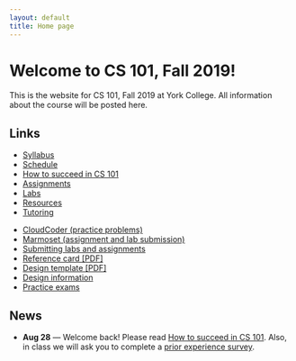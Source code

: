 ```yaml
---
layout: default
title: Home page
---
```


# Welcome to CS 101, Fall 2019!

This is the website for CS 101, Fall 2019 at York College.
All information about the course will be posted here.

## Links

<div class="multicol">
<div>
<ul class="multicol-links">
  <li><a href="syllabus.html">Syllabus</a></li>
  <li><a href="schedule.html">Schedule</a></li>
  <li><a href="success.html">How to succeed in CS 101</a></li>
  <li><a href="assign/index.html">Assignments</a></li>
  <li><a href="labs/index.html">Labs</a></li>
  <li><a href="resources.html">Resources</a></li>
  <li><a href="tutoring.html">Tutoring</a></li>
</ul>
</div>
<div>
<ul class="multicol-links">
  <li><a href="https://cs.ycp.edu/cloudcoder">CloudCoder (practice problems)</a></li>
  <li><a href="https://cs.ycp.edu/marmoset">Marmoset (assignment and lab submission)</a></li>
  <li><a href="submitting.html">Submitting labs and assignments</a></li>
  <li><a href="refcard.pdf">Reference card [PDF]</a></li>
  <li><a href="design-template.pdf">Design template [PDF]</a></li>
  <li><a href="design/index.html">Design information</a></li>
  <li><a href="practice/index.html">Practice exams</a></li>

<!-- 
  <li><a href="examples/index.html">Code examples</a></li>
  
-->  
</ul>
</div>
</div>

## News
* **Aug 28** &mdash; Welcome back!  Please read [How to succeed in CS 101](success.html).  Also, in class we will ask you to complete a [prior experience survey](https://goo.gl/forms/zzfjES8HZK9TEthK2).

<!-- future news - dates need updated for the Fall
* **Updated Feb 5** &mdash; The design for [Assignment 1](assign/assign01.html) is due in class
* **Updated Feb 8** &mdash; The code for [Assignment 1](assign/assign01.html) is due by 11:59PM
* **Feb 14** &mdash; The design for [Assignment 2](assign/assign02.html) **Milestone 1** is due in class
* **Feb 19** &mdash; The code for [Assignment 2](assign/assign02.html) **Milestone 1** is due by 11:59PM
* **Feb 21** &mdash; The design for [Assignment 2](assign/assign02.html) **Milestone 2** is due in class
* **Feb 26** &mdash; The code for [Assignment 2](assign/assign02.html) **Milestone 2** is due by 11:59PM
* **Feb 28** &mdash; **EXAM 1**
* **Mar 5, 7** &mdash; **NO CLASS - WINTER BREAK**
* **Mar 19** &mdash; The code for [Assignment 3](assign/assign03.html) **Milestone 1** is due by 11:59PM
* **Mar 21** &mdash; The design for [Assignment 3](assign/assign03.html) **Milestone 2** is due in class
* **Mar 26** &mdash; The code for [Assignment 3](assign/assign03.html) **Milestone 2** is due by 11:59PM
* **Apr 3** &mdash; The code for [Assignment 4](assign/assign04.html) is due by 11:59PM
* **Apr 4** &mdash; **EXAM 2**
* **Apr 9** &mdash; **Makeup EXAM 2**
* **Apr 18** &mdash; **NO CLASS - SPRING BREAK**
* **Apr 23** &mdash; [Assignment 5](assign/assign05.html) is due by 11:59PM
* **May 2** &mdash; The code for [Assignment 6](assign/assign06.html) **Milestone 1** is due by 11:59PM
* **May 9** &mdash; The code for [Assignment 6](assign/assign06.html) **Milestone 2** is due by 11:59PM
* **May 9** &mdash; **EXAM 3**
* **May 14 (102), 16 (101,103) &mdash; FINAL EXAM**

-->

<!-- vim:set wrap: -->
<!-- vim:set linebreak: -->
<!-- vim:set nolist: -->
